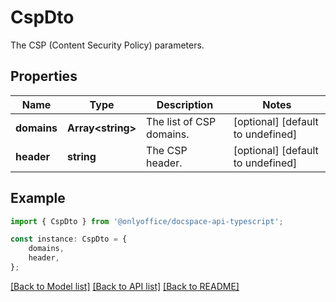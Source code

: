# CspDto

The CSP (Content Security Policy) parameters.

## Properties

Name | Type | Description | Notes
------------ | ------------- | ------------- | -------------
**domains** | **Array&lt;string&gt;** | The list of CSP domains. | [optional] [default to undefined]
**header** | **string** | The CSP header. | [optional] [default to undefined]

## Example

```typescript
import { CspDto } from '@onlyoffice/docspace-api-typescript';

const instance: CspDto = {
    domains,
    header,
};
```

[[Back to Model list]](../README.md#documentation-for-models) [[Back to API list]](../README.md#documentation-for-api-endpoints) [[Back to README]](../README.md)
